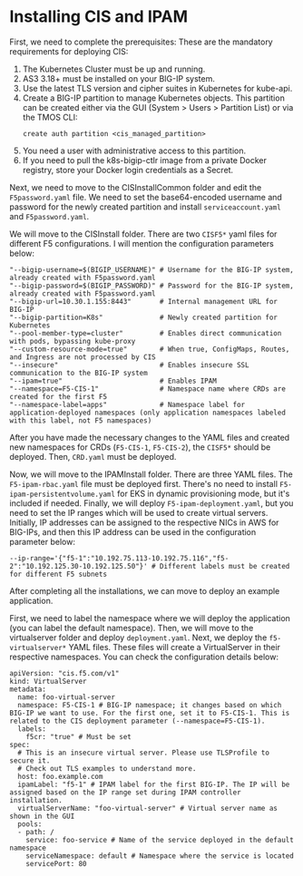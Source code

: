 
# Installing CIS and IPAM

First, we need to complete the prerequisites:
These are the mandatory requirements for deploying CIS:

1. The Kubernetes Cluster must be up and running.
2. AS3 3.18+ must be installed on your BIG-IP system.
3. Use the latest TLS version and cipher suites in Kubernetes for kube-api.
4. Create a BIG-IP partition to manage Kubernetes objects. This partition can be created either via the GUI (System > Users > Partition List) or via the TMOS CLI:
    ```
    create auth partition <cis_managed_partition>
    ```
5. You need a user with administrative access to this partition.
6. If you need to pull the k8s-bigip-ctlr image from a private Docker registry, store your Docker login credentials as a Secret.

Next, we need to move to the CISInstallCommon folder and edit the `F5password.yaml` file. We need to set the base64-encoded username and password for the newly created partition and install `serviceaccount.yaml` and `F5password.yaml`.

We will move to the CISInstall folder. There are two `CISF5*` yaml files for different F5 configurations. I will mention the configuration parameters below:

```
"--bigip-username=$(BIGIP_USERNAME)" # Username for the BIG-IP system, already created with F5password.yaml
"--bigip-password=$(BIGIP_PASSWORD)" # Password for the BIG-IP system, already created with F5password.yaml
"--bigip-url=10.30.1.155:8443"       # Internal management URL for BIG-IP
"--bigip-partition=K8s"              # Newly created partition for Kubernetes
"--pool-member-type=cluster"         # Enables direct communication with pods, bypassing kube-proxy
"--custom-resource-mode=true"        # When true, ConfigMaps, Routes, and Ingress are not processed by CIS
"--insecure"                         # Enables insecure SSL communication to the BIG-IP system
"--ipam=true"                        # Enables IPAM
"--namespace=F5-CIS-1"               # Namespace name where CRDs are created for the first F5
"--namespace-label=apps"             # Namespace label for application-deployed namespaces (only application namespaces labeled with this label, not F5 namespaces)
```

After you have made the necessary changes to the YAML files and created new namespaces for CRDs (`F5-CIS-1`, `F5-CIS-2`), the `CISF5*` should be deployed. Then, `CRD.yaml` must be deployed.

Now, we will move to the IPAMInstall folder. There are three YAML files. The `F5-ipam-rbac.yaml` file must be deployed first. There's no need to install `F5-ipam-persistentvolume.yaml` for EKS in dynamic provisioning mode, but it's included if needed. Finally, we will deploy `F5-ipam-deployment.yaml`, but you need to set the IP ranges which will be used to create virtual servers. Initially, IP addresses can be assigned to the respective NICs in AWS for BIG-IPs, and then this IP address can be used in the configuration parameter below:

```
--ip-range='{"f5-1":"10.192.75.113-10.192.75.116","f5-2":"10.192.125.30-10.192.125.50"}' # Different labels must be created for different F5 subnets
```

After completing all the installations, we can move to deploy an example application.

First, we need to label the namespace where we will deploy the application (you can label the default namespace). Then, we will move to the virtualserver folder and deploy `deployment.yaml`. Next, we deploy the `f5-virtualserver*` YAML files. These files will create a VirtualServer in their respective namespaces. You can check the configuration details below:

```
apiVersion: "cis.f5.com/v1"
kind: VirtualServer
metadata:
  name: foo-virtual-server
  namespace: F5-CIS-1 # BIG-IP namespace; it changes based on which BIG-IP we want to use. For the first one, set it to F5-CIS-1. This is related to the CIS deployment parameter (--namespace=F5-CIS-1).
  labels:
    f5cr: "true" # Must be set
spec:
  # This is an insecure virtual server. Please use TLSProfile to secure it.
  # Check out TLS examples to understand more.
  host: foo.example.com
  ipamLabel: "f5-1" # IPAM label for the first BIG-IP. The IP will be assigned based on the IP range set during IPAM controller installation.
  virtualServerName: "foo-virtual-server" # Virtual server name as shown in the GUI
  pools:
  - path: /
    service: foo-service # Name of the service deployed in the default namespace
    serviceNamespace: default # Namespace where the service is located
    servicePort: 80
```
